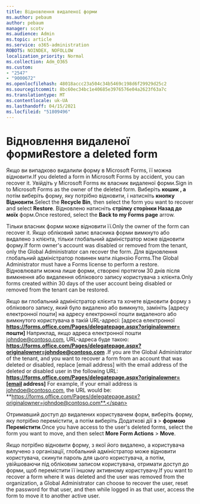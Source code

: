 ```yaml
---
title: Відновлення видаленої форми
ms.author: pebaum
author: pebaum
manager: scotv
ms.audience: Admin
ms.topic: article
ms.service: o365-administration
ROBOTS: NOINDEX, NOFOLLOW
localization_priority: Normal
ms.collection: Adm_O365
ms.custom:
- "2547"
- "9000672"
ms.openlocfilehash: 48018accc23a504c34b5469c198d6f29929d25c2
ms.sourcegitcommit: 8bc60ec34bc1e40685e3976576e04a2623f63a7c
ms.translationtype: MT
ms.contentlocale: uk-UA
ms.lasthandoff: 04/15/2021
ms.locfileid: "51809496"
---
```

# <a name="restore-a-deleted-form"></a><span data-ttu-id="a1e51-102">Відновлення видаленої форми</span><span class="sxs-lookup"><span data-stu-id="a1e51-102">Restore a deleted form</span></span>

<span data-ttu-id="a1e51-103">Якщо ви випадково видалили форму в Microsoft Forms, її можна відновити.</span><span class="sxs-lookup"><span data-stu-id="a1e51-103">If you deleted a form in Microsoft Forms by accident, you can recover it.</span></span> <span data-ttu-id="a1e51-104">Увійдіть у Microsoft Forms як власник видаленої форми.</span><span class="sxs-lookup"><span data-stu-id="a1e51-104">Sign in to Microsoft Forms as the owner of the deleted form.</span></span> <span data-ttu-id="a1e51-105">Виберіть **кошик , а** потім виберіть форму, яку потрібно відновити, і натисніть **кнопку Відновити**.</span><span class="sxs-lookup"><span data-stu-id="a1e51-105">Select the **Recycle Bin**, then select the form you want to recover and select **Restore**.</span></span> <span data-ttu-id="a1e51-106">Відновлено натисніть **стрілку сторінки Назад до моїх** форм.</span><span class="sxs-lookup"><span data-stu-id="a1e51-106">Once restored, select the **Back to my Forms page** arrow.</span></span>

<span data-ttu-id="a1e51-107">Тільки власник форми може відновити її.</span><span class="sxs-lookup"><span data-stu-id="a1e51-107">Only the owner of the form can recover it.</span></span> <span data-ttu-id="a1e51-108">Якщо обліковий запис власника форми вимкнуто або видалено з клієнта, тільки глобальний адміністратор може відновити форму.</span><span class="sxs-lookup"><span data-stu-id="a1e51-108">If form owner's account was disabled or removed from the tenant, only the Global Administrator can recover the form.</span></span> <span data-ttu-id="a1e51-109">Для відновлення глобальний адміністратор повинен мати ліцензію Forms.</span><span class="sxs-lookup"><span data-stu-id="a1e51-109">The Global Administrator must have a Forms license to perform a restore.</span></span> <span data-ttu-id="a1e51-110">Відновлювати можна лише форми, створені протягом 30 днів після вимкнення або видалення облікового запису користувача з клієнта.</span><span class="sxs-lookup"><span data-stu-id="a1e51-110">Only forms created within 30 days of the user account being disabled or removed from the tenant can be restored.</span></span>

<span data-ttu-id="a1e51-111">Якщо ви глобальний адміністратор клієнта та хочете відновити форму з облікового запису, який було видалено або вимкнуто, замініть [адресу електронної пошти] на адресу електронної пошти видаленого або вимкнутого користувача в такій URL-адресі: [адреса електронної **https://forms.office.com/Pages/delegatepage.aspx?originalowner= пошти]** Наприклад, якщо адреса електронної пошти johndoe@contoso.com, URL-адреса буде такою: **https://forms.office.com/Pages/delegatepage.aspx?originalowner=johndoe@contoso.com** .</span><span class="sxs-lookup"><span data-stu-id="a1e51-111">If you are the Global Administrator of the tenant, and you want to recover a form from an account that was deleted or disabled, replace [email address] with the email address of the deleted or disabled user in the following URL: **https://forms.office.com/Pages/delegatepage.aspx?originalowner=[email address]** For example, if your email address is johndoe@contoso.com, the URL would be: **https://forms.office.com/Pages/delegatepage.aspx?originalowner=johndoe@contoso.com**.</span></span> 

<span data-ttu-id="a1e51-112">Отримавший доступ до видалених користувачем форм, виберіть форму, яку потрібно перемістити, а потім виберіть Додаткові дії **з**  >  **формою Перемістити**.</span><span class="sxs-lookup"><span data-stu-id="a1e51-112">Once you have access to the user's deleted forms, select the form you want to move, and then select **More Form Actions** > **Move**.</span></span>

<span data-ttu-id="a1e51-113">Якщо потрібно відновити форму, з якої його видалено, а користувача вилучено з організації, глобальний адміністратор може відновити користувача, скинути пароль для цього користувача, а потім, увійшоваючи під обліковим записом користувача, отримати доступ до форми, щоб перемістити її іншому активному користувачу.</span><span class="sxs-lookup"><span data-stu-id="a1e51-113">If you want to recover a form where it was deleted and the user was removed from the organization, a Global Administrator can choose to recover the user, reset the password for that user, and then while logged in as that user, access the form to move it to another active user.</span></span> 